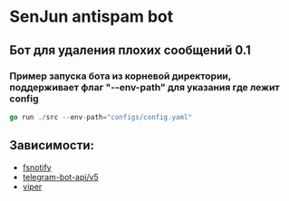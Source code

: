 # SenJun antispam bot 

## Бот для удаления плохих сообщений 0.1

### Пример запуска бота из корневой директории, поддерживает флаг "--env-path" для указания где лежит config
```go
go run ./src --env-path="configs/config.yaml"
```

## Зависимости:
- [fsnotify](https://github.com/fsnotify/fsnotify)
- [telegram-bot-api/v5](https://github.com/go-telegram-bot-api/telegram-bot-api)
- [viper](https://github.com/spf13/viper)
